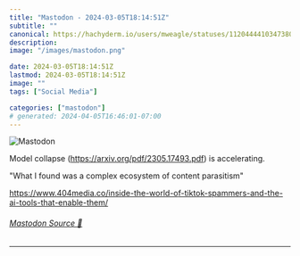 ```yaml
---
title: "Mastodon - 2024-03-05T18:14:51Z"
subtitle: ""
canonical: https://hachyderm.io/users/mweagle/statuses/112044441034738093
description:
image: "/images/mastodon.png"

date: 2024-03-05T18:14:51Z
lastmod: 2024-03-05T18:14:51Z
image: ""
tags: ["Social Media"]

categories: ["mastodon"]
# generated: 2024-04-05T16:46:01-07:00
---
```

![Mastodon](/images/mastodon.png)

<p>Model collapse (<a href="https://arxiv.org/pdf/2305.17493.pdf" target="_blank" rel="nofollow noopener noreferrer" translate="no"><span class="invisible">https://</span><span class="">arxiv.org/pdf/2305.17493.pdf</span><span class="invisible"></span></a>) is accelerating.</p><p>&quot;What I found was a complex ecosystem of content parasitism&quot;</p><p><a href="https://www.404media.co/inside-the-world-of-tiktok-spammers-and-the-ai-tools-that-enable-them/" target="_blank" rel="nofollow noopener noreferrer" translate="no"><span class="invisible">https://www.</span><span class="ellipsis">404media.co/inside-the-world-o</span><span class="invisible">f-tiktok-spammers-and-the-ai-tools-that-enable-them/</span></a></p>


###### [Mastodon Source 🐘](https://hachyderm.io/@mweagle/112044441034738093)

___
